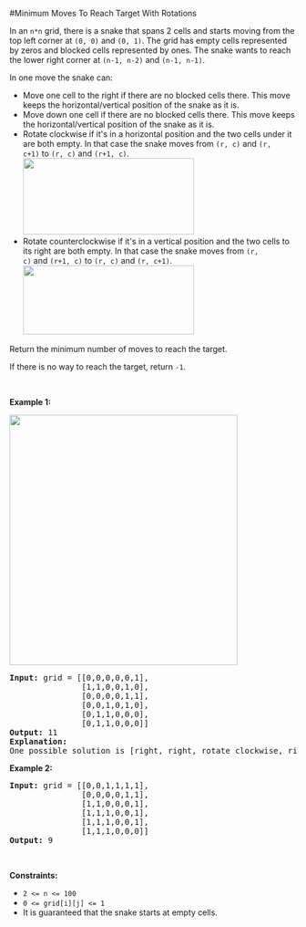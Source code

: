 #Minimum Moves To Reach Target With Rotations
<p>In an <code>n*n</code> grid, there is a snake that spans 2 cells and starts moving from the top left corner at <code>(0, 0)</code> and <code>(0, 1)</code>. The grid has empty cells represented by zeros and blocked cells represented by ones. The snake wants to reach the lower right corner at <code>(n-1, n-2)</code> and <code>(n-1, n-1)</code>.</p>
<p>In one move the snake can:</p>
<ul>
<li>Move one cell to the right if there are no blocked cells there. This move keeps the horizontal/vertical position of the snake as it is.</li>
<li>Move down one cell if there are no blocked cells there. This move keeps the horizontal/vertical position of the snake as it is.</li>
<li>Rotate clockwise if it's in a horizontal position and the two cells under it are both empty. In that case the snake moves from <code>(r, c)</code> and <code>(r, c+1)</code> to <code>(r, c)</code> and <code>(r+1, c)</code>.<br/>
<img alt="" src="https://assets.leetcode.com/uploads/2019/09/24/image-2.png" style="width:300px;height:134px"/></li>
<li>Rotate counterclockwise if it's in a vertical position and the two cells to its right are both empty. In that case the snake moves from <code>(r, c)</code> and <code>(r+1, c)</code> to <code>(r, c)</code> and <code>(r, c+1)</code>.<br/>
<img alt="" src="https://assets.leetcode.com/uploads/2019/09/24/image-1.png" style="width:300px;height:121px"/></li>
</ul>
<p>Return the minimum number of moves to reach the target.</p>
<p>If there is no way to reach the target, return <code>-1</code>.</p>
<p> </p>
<p><strong class="example">Example 1:</strong></p>
<p><strong><img alt="" src="https://assets.leetcode.com/uploads/2019/09/24/image.png" style="width:400px;height:439px"/></strong></p>
<pre><strong>Input:</strong> grid = [[0,0,0,0,0,1],
               [1,1,0,0,1,0],
               [0,0,0,0,1,1],
               [0,0,1,0,1,0],
               [0,1,1,0,0,0],
               [0,1,1,0,0,0]]
<strong>Output:</strong> 11
<strong>Explanation:
</strong>One possible solution is [right, right, rotate clockwise, right, down, down, down, down, rotate counterclockwise, right, down].
</pre>
<p><strong class="example">Example 2:</strong></p>
<pre><strong>Input:</strong> grid = [[0,0,1,1,1,1],
               [0,0,0,0,1,1],
               [1,1,0,0,0,1],
               [1,1,1,0,0,1],
               [1,1,1,0,0,1],
               [1,1,1,0,0,0]]
<strong>Output:</strong> 9
</pre>
<p> </p>
<p><strong>Constraints:</strong></p>
<ul>
<li><code>2 &lt;= n &lt;= 100</code></li>
<li><code>0 &lt;= grid[i][j] &lt;= 1</code></li>
<li>It is guaranteed that the snake starts at empty cells.</li>
</ul>

